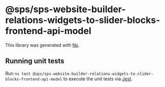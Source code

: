 # @sps/sps-website-builder-relations-widgets-to-slider-blocks-frontend-api-model

This library was generated with [Nx](https://nx.dev).

## Running unit tests

Run `nx test @sps/sps-website-builder-relations-widgets-to-slider-blocks-frontend-api-model` to execute the unit tests via [Jest](https://jestjs.io).
